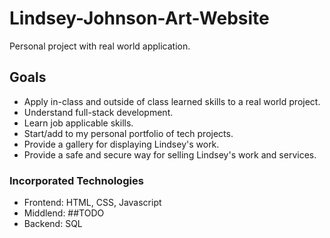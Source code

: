 # Lindsey-Johnson-Art-Website
Personal project with real world application.

## Goals
- Apply in-class and outside of class learned skills to a real world project.
- Understand full-stack development.
- Learn job applicable skills.
- Start/add to my personal portfolio of tech projects.
- Provide a gallery for displaying Lindsey's work.
- Provide a safe and secure way for selling Lindsey's work and services.

### Incorporated Technologies
- Frontend: HTML, CSS, Javascript
- Middlend: ##TODO
- Backend: SQL


